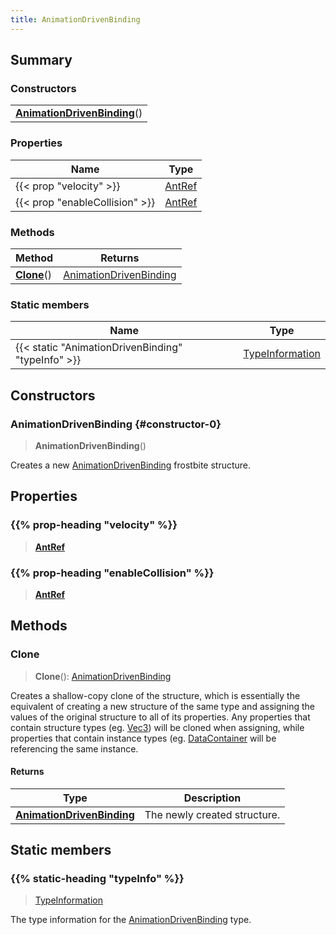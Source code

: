 ```yaml
---
title: AnimationDrivenBinding
---
```



## Summary
### Constructors
| |
| ----------- |
| **[AnimationDrivenBinding](#constructor-0)**() |

### Properties
| Name | Type |
| ---- | ---- |
| {{< prop "velocity" >}} | [AntRef](/vext/ref/fb/antref) |
| {{< prop "enableCollision" >}} | [AntRef](/vext/ref/fb/antref) |

### Methods
| Method | Returns |
| ------ | ---- |
| **[Clone](#clone)**() | [AnimationDrivenBinding](/vext/ref/fb/animationdrivenbinding) |

### Static members
| Name | Type |
| ---- | ---- |
| {{< static "AnimationDrivenBinding" "typeInfo" >}} | [TypeInformation](/vext/ref/shared/class/typeinformation) |

## Constructors
### AnimationDrivenBinding {#constructor-0}
> **AnimationDrivenBinding**()

Creates a new [AnimationDrivenBinding](/vext/ref/fb/animationdrivenbinding) frostbite structure.

## Properties
### {{% prop-heading "velocity" %}}
> **[AntRef](/vext/ref/fb/antref)**

### {{% prop-heading "enableCollision" %}}
> **[AntRef](/vext/ref/fb/antref)**

## Methods
### Clone
> **Clone**(): [AnimationDrivenBinding](/vext/ref/fb/animationdrivenbinding)

Creates a shallow-copy clone of the structure, which is essentially the equivalent of creating a new structure of the same type and assigning the values of the original structure to all of its properties. Any properties that contain structure types (eg. [Vec3](/vext/ref/shared/class/vec3)) will be cloned when assigning, while properties that contain instance types (eg. [DataContainer](/vext/ref/shared/class/datacontainer) will be referencing the same instance.

#### Returns
| Type | Description |
| ---- | ----------- |
| **[AnimationDrivenBinding](/vext/ref/fb/animationdrivenbinding)** | The newly created structure. |

## Static members
### {{% static-heading "typeInfo" %}}
> [TypeInformation](/vext/ref/shared/class/typeinformation)

The type information for the [AnimationDrivenBinding](/vext/ref/fb/animationdrivenbinding) type.

